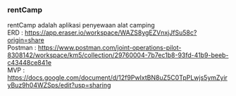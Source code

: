 ### rentCamp
rentCamp adalah aplikasi penyewaan alat camping \
ERD : https://app.eraser.io/workspace/WAZS8ygEZVnxjJfSu58c?origin=share \
Postman : https://www.postman.com/joint-operations-pilot-8308142/workspace/km5/collection/29760004-7b7ec1b8-93fd-41b9-beeb-c43448ce841e \
MVP : https://docs.google.com/document/d/12f9PwIxtBN8uZ5C0TpPLwjs5ymZyiryBuz9h04WZSps/edit?usp=sharing

